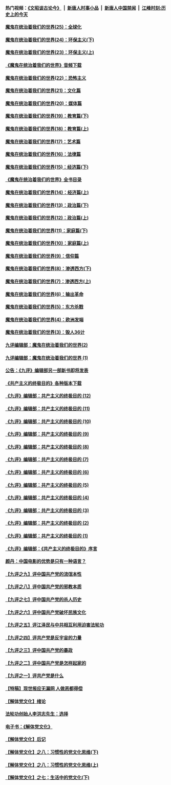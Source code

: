 #### 热门视频：[《文昭谈古论今》](https://github.com/gfw-breaker/wenzhao/blob/master/README.md?t=11050933) &nbsp;|&nbsp; [新唐人时事小品](https://github.com/gfw-breaker/ntdtv-comedy/blob/master/README.md?t=11050933) &nbsp;|&nbsp; [新唐人中国禁闻](https://github.com/gfw-breaker/ntdtv-news/blob/master/README.md?t=11050933) &nbsp;|&nbsp; [江峰时刻:历史上的今天](https://github.com/gfw-breaker/today-in-history/blob/master/README.md?t=11050933) 

#### [魔鬼在统治着我们的世界(25)：全球化](../pages/nsc422/n10788205.md?t=11050933) 

#### [魔鬼在统治着我们的世界(24)：环保主义(下)](../pages/nsc422/n10695307.md?t=11050933) 

#### [魔鬼在统治着我们的世界(23)：环保主义(上)](../pages/nsc422/n10688613.md?t=11050933) 

#### [《魔鬼在统治着我们的世界》音频下载](../pages/nsc422/n10635553.md?t=11050933) 

#### [魔鬼在统治着我们的世界(22)：恐怖主义](../pages/nsc422/n10614727.md?t=11050933) 

#### [魔鬼在统治着我们的世界(21)：文化篇](../pages/nsc422/n10597706.md?t=11050933) 

#### [魔鬼在统治着我们的世界(20)：媒体篇](../pages/nsc422/n10586579.md?t=11050933) 

#### [魔鬼在统治着我们的世界(19)：教育篇(下)](../pages/nsc422/n10564808.md?t=11050933) 

#### [魔鬼在统治着我们的世界(18)：教育篇(上)](../pages/nsc422/n10526970.md?t=11050933) 

#### [魔鬼在统治着我们的世界(17)：艺术篇](../pages/nsc422/n10499093.md?t=11050933) 

#### [魔鬼在统治着我们的世界(16)：法律篇](../pages/nsc422/n10485969.md?t=11050933) 

#### [魔鬼在统治着我们的世界(15)：经济篇(下)](../pages/nsc422/n10469975.md?t=11050933) 

#### [《魔鬼在统治着我们的世界》全书目录](../pages/nsc422/n10464261.md?t=11050933) 

#### [魔鬼在统治着我们的世界(14)：经济篇(上)](../pages/nsc422/n10457370.md?t=11050933) 

#### [魔鬼在统治着我们的世界(13)：政治篇(下)](../pages/nsc422/n10448270.md?t=11050933) 

#### [魔鬼在统治着我们的世界(12)：政治篇(上)](../pages/nsc422/n10444576.md?t=11050933) 

#### [魔鬼在统治着我们的世界(11)：家庭篇(下)](../pages/nsc422/n10440961.md?t=11050933) 

#### [魔鬼在统治着我们的世界(10)：家庭篇(上)](../pages/nsc422/n10435448.md?t=11050933) 

#### [魔鬼在统治着我们的世界(9)：信仰篇](../pages/nsc422/n10432159.md?t=11050933) 

#### [魔鬼在统治着我们的世界(8)：渗透西方(下)](../pages/nsc422/n10429603.md?t=11050933) 

#### [魔鬼在统治着我们的世界(7)：渗透西方(上)](../pages/nsc422/n10426013.md?t=11050933) 

#### [魔鬼在统治着我们的世界(6)：输出革命](../pages/nsc422/n10421536.md?t=11050933) 

#### [魔鬼在统治着我们的世界(5)：东方杀戮](../pages/nsc422/n10417707.md?t=11050933) 

#### [魔鬼在统治着我们的世界(4)：欧洲发端](../pages/nsc422/n10414890.md?t=11050933) 

#### [魔鬼在统治着我们的世界(3)：毁人36计](../pages/nsc422/n10411583.md?t=11050933) 

#### [九评编辑部：魔鬼在统治着我们的世界(2)](../pages/nsc422/n10410036.md?t=11050933) 

#### [九评编辑部：魔鬼在统治着我们的世界 (1)](../pages/nsc422/n10406825.md?t=11050933) 

#### [公告：《九评》编辑部另一部新书即将发表](../pages/nsc422/n10405104.md?t=11050933) 

#### [《共产主义的终极目的》各种版本下载](../pages/nsc422/n10022138.md?t=11050933) 

#### [《九评》编辑部：共产主义的终极目的 (12)](../pages/nsc422/n9933272.md?t=11050933) 

#### [《九评》编辑部：共产主义的终极目的 (11)](../pages/nsc422/n9924973.md?t=11050933) 

#### [《九评》编辑部：共产主义的终极目的 (10)](../pages/nsc422/n9920883.md?t=11050933) 

#### [《九评》编辑部：共产主义的终极目的 (9)](../pages/nsc422/n9916363.md?t=11050933) 

#### [《九评》编辑部：共产主义的终极目的 (8)](../pages/nsc422/n9912488.md?t=11050933) 

#### [《九评》编辑部：共产主义的终极目的 (7)](../pages/nsc422/n9901176.md?t=11050933) 

#### [《九评》编辑部：共产主义的终极目的 (6)](../pages/nsc422/n9899359.md?t=11050933) 

#### [《九评》编辑部：共产主义的终极目的 (5)](../pages/nsc422/n9893174.md?t=11050933) 

#### [《九评》编辑部：共产主义的终极目的 (4)](../pages/nsc422/n9891246.md?t=11050933) 

#### [《九评》编辑部：共产主义的终极目的 (3)](../pages/nsc422/n9879879.md?t=11050933) 

#### [《九评》编辑部：共产主义的终极目的 (2)](../pages/nsc422/n9876205.md?t=11050933) 

#### [《九评》编辑部：共产主义的终极目的 (1)](../pages/nsc422/n9865857.md?t=11050933) 

#### [《九评》编辑部：《共产主义的终极目的》序言](../pages/nsc422/n9862666.md?t=11050933) 

#### [颜丹：中国电影的优势是只有一种语言？](../pages/nsc422/n9583062.md?t=11050933) 

#### [【九评之九】评中国共产党的流氓本性](../pages/nsc422/n737542.md?t=11050933) 

#### [【九评之八】评中国共产党的邪教本质](../pages/nsc422/n735942.md?t=11050933) 

#### [【九评之七】评中国共产党的杀人历史](../pages/nsc422/n733806.md?t=11050933) 

#### [【九评之六】评中国共产党破坏民族文化](../pages/nsc422/n731667.md?t=11050933) 

#### [【九评之五】评江泽民与中共相互利用迫害法轮功](../pages/nsc422/n730058.md?t=11050933) 

#### [【九评之四】评共产党是反宇宙的力量](../pages/nsc422/n727814.md?t=11050933) 

#### [【九评之三】评中国共产党的暴政](../pages/nsc422/n725597.md?t=11050933) 

#### [【九评之二】评中国共产党是怎样起家的](../pages/nsc422/n723946.md?t=11050933) 

#### [【九评之一】评共产党是什么](../pages/nsc422/n722529.md?t=11050933) 

#### [【特稿】现世报应无漏网 人做恶都得偿](../pages/nsc422/n4215167.md?t=11050933) 

#### [【解体党文化】绪论](../pages/nsc422/n1449356.md?t=11050933) 

#### [法轮功创始人李洪志先生：选择](../pages/nsc422/n3580738.md?t=11050933) 

#### [电子书：《解体党文化》](../pages/nsc422/n1573484.md?t=11050933) 

#### [【解体党文化】后记](../pages/nsc422/n1531999.md?t=11050933) 

#### [【解体党文化】之八：习惯性的党文化思维(下)](../pages/nsc422/n1526477.md?t=11050933) 

#### [【解体党文化】之八：习惯性的党文化思维(上)](../pages/nsc422/n1520631.md?t=11050933) 

#### [【解体党文化】之七：生活中的党文化(下)](../pages/nsc422/n1513446.md?t=11050933) 

